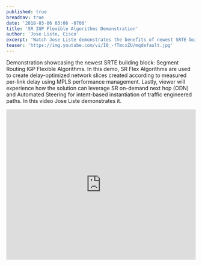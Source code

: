 ```yaml
---
published: true
breadnav: true
date: '2018-03-06 03:06 -0700'
title: 'SR IGP Flexible Algorithms Demonstration'
author: 'Jose Liste, Cisco'
excerpt: 'Watch Jose Liste demonstrates the benefits of newest SRTE building block: SR IGP Flexible Algorithms.'
teaser: 'https://img.youtube.com/vi/I0_-fTmcxZU/mqdefault.jpg'
---    
```

Demonstration showcasing the newest SRTE building block: Segment Routing IGP Flexible Algorithms. In this demo, SR Flex Algorithms are used to create delay-optimized network slices created according to measured per-link delay using MPLS performance management. Lastly, viewer will experience how the solution can leverage SR on-demand next hop (ODN) and Automated Steering for intent-based instantiation of traffic engineered paths. In this video Jose Liste demonstrates it.
       
<iframe width="100%" height="400px" src="https://www.youtube.com/embed/I0_-fTmcxZU" frameborder="0" allowfullscreen></iframe>
